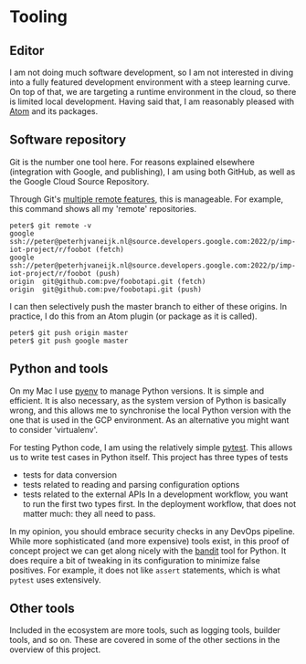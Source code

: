 # Tooling
## Editor
I am not doing much software development, so I am not interested in diving into a fully
featured development environment with a steep learning curve.
On top of that, we are targeting a runtime environment in the cloud, so there is limited local development.
Having said that, I am reasonably pleased with [Atom](https://atom.io) and its packages.
<!---
your comment goes here
pyenv, pytest
stackdriver monitoring
-->


## Software repository
Git is the number one tool here. For reasons explained elsewhere (integration
with Google, and publishing),
I am using both GitHub, as well as the Google Cloud Source Repository.

Through Git's [multiple remote features](https://git-scm.com/book/en/v2/Git-Basics-Working-with-Remotes), this is manageable. For example, this command shows all my 'remote' repositories.
```
peter$ git remote -v
google	ssh://peter@peterhjvaneijk.nl@source.developers.google.com:2022/p/imp-iot-project/r/foobot (fetch)
google	ssh://peter@peterhjvaneijk.nl@source.developers.google.com:2022/p/imp-iot-project/r/foobot (push)
origin	git@github.com:pve/foobotapi.git (fetch)
origin	git@github.com:pve/foobotapi.git (push)
```
I can then selectively push the master branch to either of these origins. In practice, I do this from an Atom plugin (or package as it is called).
```
peter$ git push origin master
peter$ git push google master
```
## Python and tools
On my Mac I use [pyenv](https://github.com/pyenv/pyenv) to manage Python versions. It is simple and efficient. It is also necessary, as the system version of Python is basically wrong, and this allows me to synchronise the local Python version with the one that is used
in the GCP environment.
As an alternative you might want to consider 'virtualenv'.

For testing Python code, I am using the relatively simple [pytest](https://docs.pytest.org/en/latest/index.html).
This allows us to write test cases in Python itself.
This project has three types of tests
- tests for data conversion
- tests related to reading and parsing configuration options
- tests related to the external APIs
In a development workflow, you want to run the first two types first.
In the deployment workflow, that does not matter much: they all need to pass.

In my opinion, you should embrace security checks in any DevOps pipeline. While more sophisticated (and more expensive) tools exist, in this proof of concept project we can get along nicely with the [bandit](https://bandit.readthedocs.io/en/latest/index.html) tool for Python. It does require a bit of tweaking in its configuration to minimize false positives. For example, it does not like `assert` statements, which is what `pytest` uses extensively.

## Other tools
Included in the ecosystem are more tools, such as logging tools, builder tools, and so on. These are covered in some of the other sections in the overview of this project.

<!---
https://cloud.google.com/error-reporting/docs/setup/python

Uses loggly for logging, moving to StackDriver.

-->
